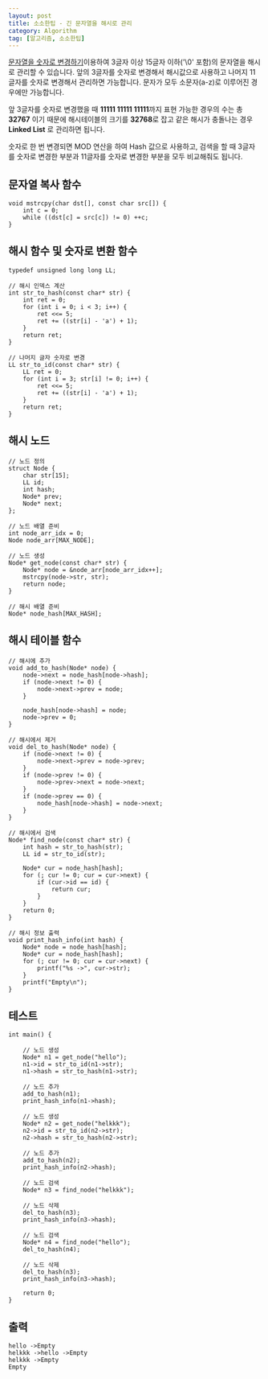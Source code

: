 ```yaml
---
layout: post
title: 소소한팁 - 긴 문자열을 해시로 관리
category: Algorithm
tag: [알고리즘, 소소한팁]
---
```


[문자열을 숫자로 변경하기](https://hijigoo.github.io/algorithm/2020/02/16/tip-01/)이용하여 3글자 이상 15글자 이하('\0' 포함)의 문자열을 해시로 관리할 수 있습니다. 앞의 3글자를 숫자로 변경해서 해시값으로 사용하고 나머지 11글자를 숫자로 변경해서 관리하면 가능합니다. 문자가 모두 소문자(a-z)로 이루어진 경우에만 가능합니다.

앞 3글자를 숫자로 변경했을 때 **11111 11111 11111**까지 표현 가능한 경우의 수는 총 **32767** 이기 때문에 해시테이블의 크기를 **32768**로 잡고 같은 해시가 충돌나는 경우 **Linked List** 로 관리하면 됩니다.

<div class="message">
숫자로 한 번 변경되면 MOD 연산을 하여 Hash 값으로 사용하고, 검색을 할 때 3글자를 숫자로 변경한 부분과 11글자를 숫자로 변경한 부분을 모두 비교해줘도 됩니다.
</div>

## 문자열 복사 함수
```
void mstrcpy(char dst[], const char src[]) {
	int c = 0;
	while ((dst[c] = src[c]) != 0) ++c;
}
```

## 해시 함수 및 숫자로 변환 함수
```
typedef unsigned long long LL;

// 해시 인덱스 계산
int str_to_hash(const char* str) {
	int ret = 0;
	for (int i = 0; i < 3; i++) {
		ret <<= 5;
		ret += ((str[i] - 'a') + 1);
	}
	return ret;
}

// 나머지 글자 숫자로 변경
LL str_to_id(const char* str) {
	LL ret = 0;
	for (int i = 3; str[i] != 0; i++) {
		ret <<= 5;
		ret += ((str[i] - 'a') + 1);
	}
	return ret;
}
```

## 해시 노드
```
// 노드 정의
struct Node {
	char str[15];
	LL id;
	int hash;
	Node* prev;
	Node* next;
};

// 노드 배열 준비
int node_arr_idx = 0;
Node node_arr[MAX_NODE];

// 노드 생성
Node* get_node(const char* str) {
	Node* node = &node_arr[node_arr_idx++];
	mstrcpy(node->str, str);
	return node;
}

// 해시 배열 준비
Node* node_hash[MAX_HASH];
```

## 해시 테이블 함수
```
// 해시에 추가
void add_to_hash(Node* node) {
	node->next = node_hash[node->hash];
	if (node->next != 0) {
		node->next->prev = node;
	}

	node_hash[node->hash] = node;
	node->prev = 0;
}

// 해시에서 제거
void del_to_hash(Node* node) {
	if (node->next != 0) {
		node->next->prev = node->prev;
	}
	if (node->prev != 0) {
		node->prev->next = node->next;
	}
	if (node->prev == 0) {
		node_hash[node->hash] = node->next;
	}
}

// 해시에서 검색
Node* find_node(const char* str) {
	int hash = str_to_hash(str);
	LL id = str_to_id(str);

	Node* cur = node_hash[hash];
	for (; cur != 0; cur = cur->next) {
		if (cur->id == id) {
			return cur;
		}
	}
	return 0;
}

// 해시 정보 출력
void print_hash_info(int hash) {
	Node* node = node_hash[hash];
	Node* cur = node_hash[hash];
	for (; cur != 0; cur = cur->next) {
		printf("%s ->", cur->str);
	}
	printf("Empty\n");
}
```

## 테스트
```
int main() {

	// 노드 생성
	Node* n1 = get_node("hello");
	n1->id = str_to_id(n1->str);
	n1->hash = str_to_hash(n1->str);

	// 노드 추가
	add_to_hash(n1);
	print_hash_info(n1->hash);

	// 노드 생성
	Node* n2 = get_node("helkkk");
	n2->id = str_to_id(n2->str);
	n2->hash = str_to_hash(n2->str);

	// 노드 추가
	add_to_hash(n2);
	print_hash_info(n2->hash);

	// 노드 검색
	Node* n3 = find_node("helkkk");
	
	// 노드 삭제
	del_to_hash(n3);
	print_hash_info(n3->hash);

	// 노드 검색
	Node* n4 = find_node("hello");
	del_to_hash(n4);

	// 노드 삭제
	del_to_hash(n3);
	print_hash_info(n3->hash);

	return 0;
}
```

## 출력
```
hello ->Empty
helkkk ->hello ->Empty
helkkk ->Empty
Empty
```
